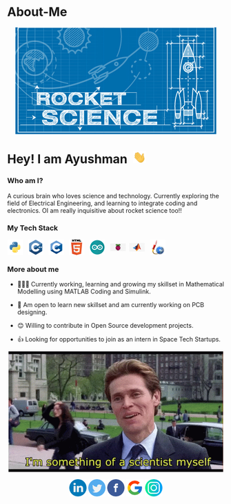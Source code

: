 # About-Me

<p align = "center">
<img align="center" src="https://github.com/Aj88science/About-Me/blob/main/rocketScience_xxltn.jpg">
</p>
<h1>Hey! I am Ayushman &nbsp;<img src="https://raw.githubusercontent.com/ABSphreak/ABSphreak/master/gifs/Hi.gif" width="30px">




<h3>Who am I?</h3>

<p>A curious brain who loves science and technology. Currently exploring the field of Electrical Engineering, and learning to integrate coding and electronics. OI am really inquisitive about rocket science too!! <p>
   
   <h3>My Tech Stack</h3>

<img align="center" width="36px" src="https://raw.githubusercontent.com/github/explore/80688e429a7d4ef2fca1e82350fe8e3517d3494d/topics/python/python.png" /> &nbsp; <img align="center" width="36px" src="https://raw.githubusercontent.com/github/explore/80688e429a7d4ef2fca1e82350fe8e3517d3494d/topics/cpp/cpp.png" /> &nbsp; <img align="center" width="36px" src="https://raw.githubusercontent.com/github/explore/80688e429a7d4ef2fca1e82350fe8e3517d3494d/topics/c/c.png" /> &nbsp; <img align="center" width="36px" src="https://raw.githubusercontent.com/github/explore/80688e429a7d4ef2fca1e82350fe8e3517d3494d/topics/html/html.png" /> &nbsp; <img align="center" width="36px" src="https://raw.githubusercontent.com/github/explore/80688e429a7d4ef2fca1e82350fe8e3517d3494d/topics/arduino/arduino.png" /> &nbsp; <img align="center" width="36px" src="https://github.com/Aj88science/About-Me/blob/main/download.png" /> &nbsp;<img align="center" width="36px" src="https://github.com/Aj88science/About-Me/blob/main/kisspng-matlab-mathworks-simulink-computer-software-eigenf-deep-learning-5b196403700b54.8609250515283906594589.jpg" /> &nbsp; <img align="center" width="36px" src="https://github.com/Aj88science/About-Me/blob/main/2109567.png" />
   
   <h3>More about me</h3>
   
 
   
- 👨🏽‍💻 Currently working, learning and growing my skillset in Mathematical Modelling using MATLAB Coding and Simulink.
- 🤝 Am open to learn new skillset and am currently working on PCB designing.
- 😊 Willing to contribute in Open Source development projects.
- 👍 Looking for opportunities to join as an intern in Space Tech Startups.


   <p></p>
<p align = "center">
   
<img src="https://github.com/Aj88science/About-Me/blob/main/scientist-science.gif">
</p>

 <p align = "center">
<a href="https://www.linkedin.com/in/ayushman-jena-9299521b7/"><img src="https://github.com/rajdas2001/rajdas2001/blob/master/linkedin.png" width="40" /></a>
<a href="https://twitter.com/RajDas39/"><img src="https://github.com/rajdas2001/rajdas2001/blob/master/twitter.png" width="40" /></a>
<a href="https://www.facebook.com/profile.php?id=100055865593545"><img src="https://github.com/rajdas2001/rajdas2001/blob/master/facebook.png" width="40" /></a>
<a href="mailto:jena2002ayush@gmail.com"><img src="https://github.com/rajdas2001/rajdas2001/blob/master/google.png" width="40" /></a>
<a href="https://www.instagram.com/starstruck_88/"><img src="https://github.com/rajdas2001/rajdas2001/blob/master/instagram.png" width="40" /></a>
<!--
<a href="https://twitter.com/ayushman200208"><img src="https://github.com/rajdas2001/rajdas2001/blob/master/twitter.png" width="40" /></a>
-->
</p>  



<!--
**rajdas2001/rajdas2001** is a ✨ _special_ ✨ repository because its `README.md` (this file) appears on your GitHub profile.

Here are some ideas to get you started:

- 🔭 I’m currently working on ...
- 🌱 I’m currently learning ...
- 👯 I’m looking to collaborate on ...
- 🤔 I’m looking for help with ...
- 💬 Ask me about ...
- 📫 How to reach me: ...
- 😄 Pronouns: ...
- ⚡ Fun fact: ...
-->
